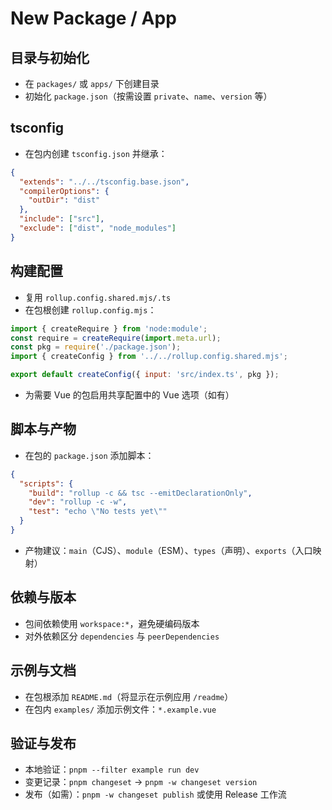 # New Package / App

## 目录与初始化

- 在 `packages/` 或 `apps/` 下创建目录
- 初始化 `package.json`（按需设置 `private`、`name`、`version` 等）

## tsconfig

- 在包内创建 `tsconfig.json` 并继承：

```json
{
  "extends": "../../tsconfig.base.json",
  "compilerOptions": {
    "outDir": "dist"
  },
  "include": ["src"],
  "exclude": ["dist", "node_modules"]
}
```

## 构建配置

- 复用 `rollup.config.shared.mjs/.ts`
- 在包根创建 `rollup.config.mjs`：

```js
import { createRequire } from 'node:module';
const require = createRequire(import.meta.url);
const pkg = require('./package.json');
import { createConfig } from '../../rollup.config.shared.mjs';

export default createConfig({ input: 'src/index.ts', pkg });
```

- 为需要 Vue 的包启用共享配置中的 Vue 选项（如有）

## 脚本与产物

- 在包的 `package.json` 添加脚本：

```json
{
  "scripts": {
    "build": "rollup -c && tsc --emitDeclarationOnly",
    "dev": "rollup -c -w",
    "test": "echo \"No tests yet\""
  }
}
```

- 产物建议：`main`（CJS）、`module`（ESM）、`types`（声明）、`exports`（入口映射）

## 依赖与版本

- 包间依赖使用 `workspace:*`，避免硬编码版本
- 对外依赖区分 `dependencies` 与 `peerDependencies`

## 示例与文档

- 在包根添加 `README.md`（将显示在示例应用 `/readme`）
- 在包内 `examples/` 添加示例文件：`*.example.vue`

## 验证与发布

- 本地验证：`pnpm --filter example run dev`
- 变更记录：`pnpm changeset` → `pnpm -w changeset version`
- 发布（如需）：`pnpm -w changeset publish` 或使用 Release 工作流
